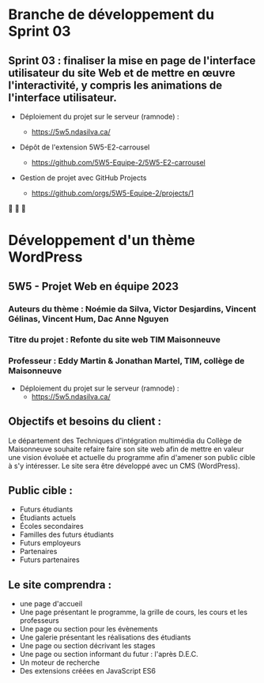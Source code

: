 # Branche de développement du Sprint 03

## Sprint 03 : finaliser la mise en page de l'interface utilisateur du site Web et de mettre en œuvre l'interactivité, y compris les animations de l'interface utilisateur. 

- Déploiement du projet sur le serveur (ramnode) :
  - https://5w5.ndasilva.ca/

- Dépôt de l'extension 5W5-E2-carrousel
  - https://github.com/5W5-Equipe-2/5W5-E2-carrousel

- Gestion de projet avec GitHub Projects
  - https://github.com/orgs/5W5-Equipe-2/projects/1

<!-- ### Développé dans ce sprint:
- Page d'accueil réactive, widget, css des évènements
- Menu et menu burger
- Stylisation de la barre de recherche
- Navigation et filtres de la page Projet, début du style
- Style d'un article de projet, intégration AFC
- JS sur la page Programme, début de l'intégration du carrousel
- Style de la page d'évènements, intégration AFC
- Style et contenu du pied de page -->

🔷 🔶 🔷
# Développement d'un thème WordPress 
## 5W5 - Projet Web en équipe 2023
### Auteurs du thème : Noémie da Silva, Victor Desjardins, Vincent Gélinas, Vincent Hum, Dac Anne Nguyen
### Titre du projet : Refonte du site web TIM Maisonneuve
### Professeur : Eddy Martin & Jonathan Martel, TIM, collège de Maisonneuve

- Déploiement du projet sur le serveur (ramnode) :
  - https://5w5.ndasilva.ca/
 
 
## Objectifs et besoins du client :
  Le département des Techniques d'intégration multimédia du Collège de Maisonneuve souhaite refaire faire son site web afin de mettre en valeur une vision évoluée et actuelle du programme afin d'amener son public cible à s'y intéresser. Le site sera être développé avec un CMS (WordPress).

## Public cible :
  - Futurs étudiants
  - Étudiants actuels
  - Écoles secondaires
  - Familles des futurs étudiants
  - Futurs employeurs
  - Partenaires
  - Futurs partenaires

## Le site comprendra :  
  - une page d'accueil
  - Une page présentant le programme, la grille de cours, les cours et les professeurs
  - Une page ou section pour les évènements
  - Une galerie présentant les réalisations des étudiants
  - Une page ou section décrivant les stages
  - Une page ou section informant du futur : l'après D.E.C.
  - Un moteur de recherche
  - Des extensions créées en JavaScript ES6
  




